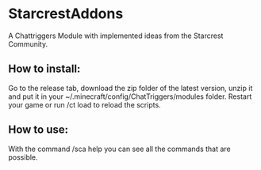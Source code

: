 # StarcrestAddons
A Chattriggers Module with implemented ideas from the Starcrest Community.

## How to install:
Go to the release tab, download the zip folder of the latest version, unzip it and put it in your ~/.minecraft/config/ChatTriggers/modules folder. 
Restart your game or run /ct load to reload the scripts.

## How to use:
With the command /sca help you can see all the commands that are possible. 

